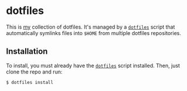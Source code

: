 # dotfiles

This is [my](http://andyfreeland.net) collection of dotfiles. It's
managed by a [`dotfiles`](https://github.com/rouge8/dotfiles-base/)
script that automatically symlinks files into `$HOME` from multiple
dotfiles repositories.

## Installation

To install, you must already have the
[`dotfiles`](https://github.com/rouge8/dotfiles-base/) script
installed.  Then, just clone the repo and run:

    $ dotfiles install

